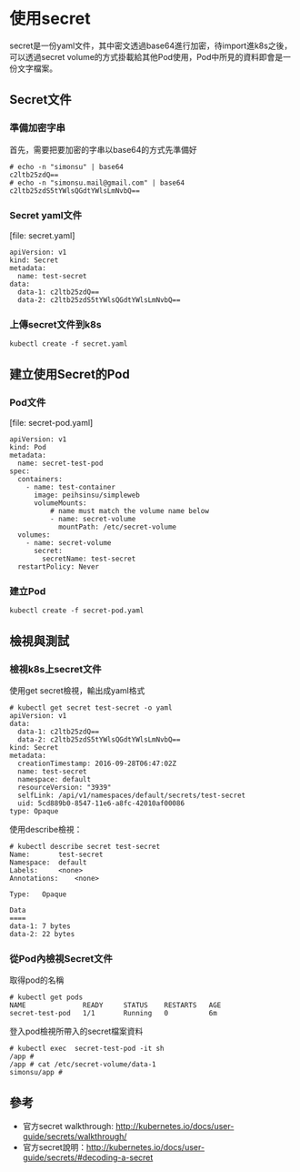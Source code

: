 # 使用secret

secret是一份yaml文件，其中密文透過base64進行加密，待import進k8s之後，可以透過secret volume的方式掛載給其他Pod使用，Pod中所見的資料即會是一份文字檔案。

## Secret文件

### 準備加密字串

首先，需要把要加密的字串以base64的方式先準備好
```
# echo -n "simonsu" | base64
c2ltb25zdQ==
# echo -n "simonsu.mail@gmail.com" | base64
c2ltb25zdS5tYWlsQGdtYWlsLmNvbQ==
```

### Secret yaml文件

[file: secret.yaml]
```
apiVersion: v1
kind: Secret
metadata:
  name: test-secret
data:
  data-1: c2ltb25zdQ==
  data-2: c2ltb25zdS5tYWlsQGdtYWlsLmNvbQ==
```

### 上傳secret文件到k8s

```
kubectl create -f secret.yaml
```

## 建立使用Secret的Pod

### Pod文件

[file: secret-pod.yaml]
```
apiVersion: v1
kind: Pod
metadata:
  name: secret-test-pod
spec:
  containers:
    - name: test-container
      image: peihsinsu/simpleweb
      volumeMounts:
          # name must match the volume name below
          - name: secret-volume
            mountPath: /etc/secret-volume
  volumes:
    - name: secret-volume
      secret:
        secretName: test-secret
  restartPolicy: Never
```

### 建立Pod

```
kubectl create -f secret-pod.yaml
```

## 檢視與測試

### 檢視k8s上secret文件

使用get secret檢視，輸出成yaml格式

```
# kubectl get secret test-secret -o yaml
apiVersion: v1
data:
  data-1: c2ltb25zdQ==
  data-2: c2ltb25zdS5tYWlsQGdtYWlsLmNvbQ==
kind: Secret
metadata:
  creationTimestamp: 2016-09-28T06:47:02Z
  name: test-secret
  namespace: default
  resourceVersion: "3939"
  selfLink: /api/v1/namespaces/default/secrets/test-secret
  uid: 5cd889b0-8547-11e6-a8fc-42010af00086
type: Opaque
```

使用describe檢視：

```
# kubectl describe secret test-secret
Name:		test-secret
Namespace:	default
Labels:		<none>
Annotations:	<none>

Type:	Opaque

Data
====
data-1:	7 bytes
data-2:	22 bytes
```

### 從Pod內檢視Secret文件

取得pod的名稱

```
# kubectl get pods
NAME              READY     STATUS    RESTARTS   AGE
secret-test-pod   1/1       Running   0          6m
```

登入pod檢視所帶入的secret檔案資料
```
# kubectl exec  secret-test-pod -it sh
/app # 
/app # cat /etc/secret-volume/data-1
simonsu/app #
```

## 參考

* 官方secret walkthrough: http://kubernetes.io/docs/user-guide/secrets/walkthrough/
* 官方secret說明：http://kubernetes.io/docs/user-guide/secrets/#decoding-a-secret